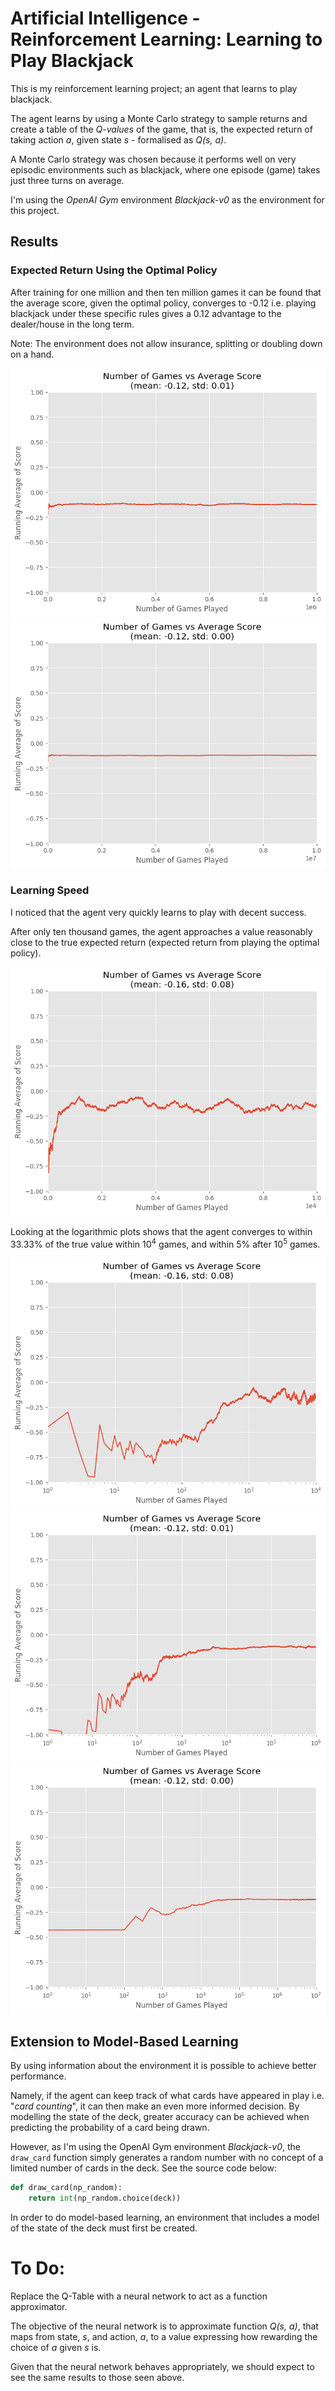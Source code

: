 # Artificial Intelligence - Reinforcement Learning: Learning to Play Blackjack
This is my reinforcement learning project; an agent that learns to play blackjack.

The agent learns by using a Monte Carlo strategy to sample returns and create a table of the _Q-values_ of the game, that is, the expected return of taking action _a_, given state _s_ - formalised as _Q(s, a)_.

A Monte Carlo strategy was chosen because it performs well on very episodic environments such as blackjack, where one episode (game) takes just three turns on average.

I'm using the _OpenAI Gym_ environment _Blackjack-v0_ as the environment for this project.

## Results
### Expected Return Using the Optimal Policy
After training for one million and then ten million games it can be found that the average score, given the optimal policy, converges to -0.12 i.e. playing blackjack under these specific rules gives a 0.12 advantage to the dealer/house in the long term.

Note: The environment does not allow insurance, splitting or doubling down on a hand.

![alt text](Results-Linear-1000000.png "Graph of the agent's performance while training - 1,000,000 samples")
![alt text](Results-Linear-10000000.png "Graph of the agent's performance while training - 10,000,000 samples")

### Learning Speed
I noticed that the agent very quickly learns to play with decent success.

After only ten thousand games, the agent approaches a value reasonably close to the true expected return (expected return from playing the optimal policy).

![alt text](Results-Linear-10000.png "Graph of the agent's performance while training - 10,000 samples")

Looking at the logarithmic plots shows that the agent converges to within 33.33% of the true value within 10<sup>4</sup> games, and within 5% after 10<sup>5</sup> games. 

![alt text](Results-Logarithmic-10000.png "Graph of the agent's performance while training - 10,000 samples")
![alt text](Results-Logarithmic-1000000.png "Graph of the agent's performance while training - 1,000,000 samples")
![alt text](Results-Logarithmic-10000000.png "Graph of the agent's performance while training - 10,000,000 samples")

## Extension to Model-Based Learning
By using information about the environment it is possible to achieve better performance.

Namely, if the agent can keep track of what cards have appeared in play i.e. "_card counting_", it can then make an even more informed decision. By modelling the state of the deck, greater accuracy can be achieved when predicting the probability of a card being drawn.

However, as I'm using the OpenAI Gym environment _Blackjack-v0_, the `draw_card` function simply generates a random number with no concept of a limited number of cards in the deck. See the source code below:

```python
def draw_card(np_random):
    return int(np_random.choice(deck))
```

In order to do model-based learning, an environment that includes a model of the state of the deck must first be created.

# To Do:
Replace the Q-Table with a neural network to act as a function approximator.

The objective of the neural network is to approximate function _Q(s, a)_, that maps from state, _s_, and action, _a_, to a value expressing how rewarding the choice of _a_ given _s_ is.

Given that the neural network behaves appropriately, we should expect to see the same results to those seen above.
